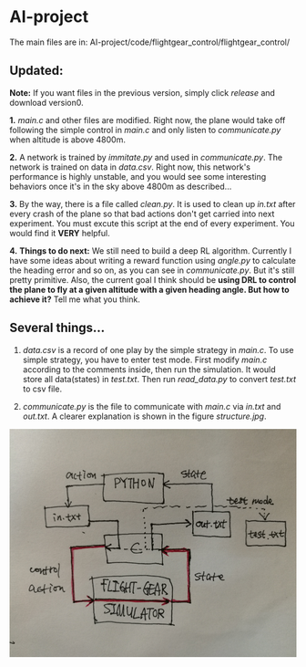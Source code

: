 # AI-project
The main files are in: AI-project/code/flightgear_control/flightgear_control/
## Updated:

**Note:** If you want files in the previous version, simply click *release* and download version0.<br>

**1.** *main.c* and other files are modified. Right now, the plane would take off following the simple control in *main.c* and only listen to *communicate.py* when altitude is above 4800m.<br>

**2.** A network is trained by *immitate.py* and used in *communicate.py*. The network is trained on data in *data.csv*. Right now, this network's performance is highly unstable, and you would see some interesting behaviors once it's in the sky above 4800m as described...<br>

**3.** By the way, there is a file called *clean.py*. It is used to clean up *in.txt* after every crash of the plane so that bad actions don't get carried into next experiment. You must excute this script at the end of every experiment. You would find it **VERY** helpful.<br>

**4.** **Things to do next:** We still need to build a deep RL algorithm. Currently I have some ideas about writing a reward function using *angle.py* to calculate the heading error and so on, as you can see in *communicate.py*. But it's still pretty primitive. Also, the current goal I think should be **using DRL to control the plane to fly at a given altitude with a given heading angle. But how to achieve it?** Tell me what you think.

## Several things...
1. *data.csv* is a record of one play by the simple strategy in *main.c*.
To use simple strategy, you have to enter test mode.
First modify *main.c* according to the comments inside, then run the simulation.
It would store all data(states) in *test.txt*.
Then run *read_data.py* to convert *test.txt* to csv file.<br>

2. *communicate.py* is the file to communicate with *main.c* via *in.txt* and *out.txt*.
A clearer explanation is shown in the figure *structure.jpg*.<br>
<div align=center><img width="600" height="400" src="https://github.com/arthur-x/AI-project/blob/master/structure.jpg"/></div>

